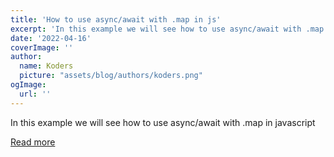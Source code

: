 ```yaml
---
title: 'How to use async/await with .map in js'
excerpt: 'In this example we will see how to use async/await with .map in javascript'
date: '2022-04-16'
coverImage: ''
author:
  name: Koders
  picture: "assets/blog/authors/koders.png"
ogImage:
  url: ''
---
```


In this example we will see how to use async/await with .map in javascript

[Read more](https://dev.to/jordandev/how-to-use-asyncawait-with-map-in-js-2ena)
